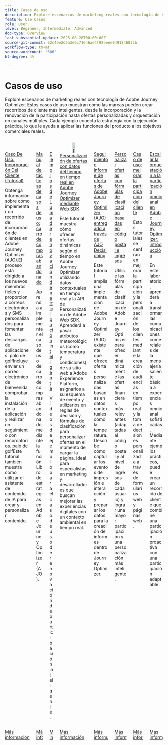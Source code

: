 ```yaml
---
title: Casos de uso
description: Explore escenarios de marketing reales con tecnología de Adobe Journey Optimizer. Estos casos de uso muestran cómo las marcas pueden crear recorridos de cliente más inteligentes, desde la incorporación y la renovación de la participación hasta ofertas personalizadas y orquestación en canales múltiples. Cada ejemplo conecta la estrategia con la ejecución práctica, lo que le ayuda a aplicar las funciones del producto a los objetivos comerciales reales.
feature: Use Cases
role: User
level: Beginner, Intermediate, Advanced
doc-type: Overview
last-substantial-update: 2025-08-28T00:00:00Z
source-git-commit: 62c4ee2d5a3e6c71646ae4f92eeee0491846832b
workflow-type: tm+mt
source-wordcount: '686'
ht-degree: 4%

---
```



# Casos de uso

Explore escenarios de marketing reales con tecnología de Adobe Journey Optimizer. Estos casos de uso muestran cómo las marcas pueden crear recorridos de cliente más inteligentes, desde la incorporación y la renovación de la participación hasta ofertas personalizadas y orquestación en canales múltiples. Cada ejemplo conecta la estrategia con la ejecución práctica, lo que le ayuda a aplicar las funciones del producto a los objetivos comerciales reales.

<!-- CARDS
* https://experienceleague.adobe.com/es/docs/journey-optimizer-learn/tutorials/use-cases/customer-onboarding
* https://experienceleague.adobe.com/es/docs/journey-optimizer-learn/tutorials/use-cases/abandoned-cart
* https://experienceleague.adobe.com/es/docs/experience-platform/rtcdp/use-cases/personalization-insights-engagement/use-cases-luma
* https://experienceleague.adobe.com/es/docs/journey-optimizer-learn/personalizing-offers-with-real-time-weather-data/introduction
* https://experienceleague.adobe.com/es/docs/journey-optimizer-learn/reporting-on-ajo-od/introduction
* https://experienceleague.adobe.com/es/docs/journey-optimizer-learn/personalizing-offers-with-ranking-formulas-based-on-user-zip-code-and-income/introduction
* https://experienceleague.adobe.com/es/docs/journey-optimizer-learn/tutorials/use-cases/enhance-customer-engagement
* https://experienceleague.adobe.com/es/docs/journey-optimizer-learn/scaling-orchestration-to-omnichannel-engagement/introduction
-->
<!-- START CARDS HTML - DO NOT MODIFY BY HAND -->
<div class="columns">
    <div class="column is-half-tablet is-half-desktop is-one-third-widescreen" aria-label="Use Case - Customer Onboarding (Tutorial)">
        <div class="card" style="height: 100%; display: flex; flex-direction: column; height: 100%;">
            <div class="card-image">
                <figure class="image x-is-16by9">
                    <a href="https://experienceleague.adobe.com/es/docs/journey-optimizer-learn/tutorials/use-cases/customer-onboarding" title="Caso De Uso: Incorporación Del Cliente (Tutorial)" target="_blank" rel="referrer">
                        <img class="is-bordered-r-small" src="https://video.tv.adobe.com/v/3440650/?format=jpeg&nocache=1756417587791" alt="Caso De Uso: Incorporación Del Cliente (Tutorial)"
                             style="width: 100%; aspect-ratio: 16 / 9; object-fit: cover; overflow: hidden; display: block; margin: auto;">
                    </a>
                </figure>
            </div>
            <div class="card-content is-padded-small" style="display: flex; flex-direction: column; flex-grow: 1; justify-content: space-between;">
                <div class="top-card-content">
                    <p class="headline is-size-6 has-text-weight-bold">
                        <a href="https://experienceleague.adobe.com/es/docs/journey-optimizer-learn/tutorials/use-cases/customer-onboarding" target="_blank" rel="referrer" title="Caso De Uso: Incorporación Del Cliente (Tutorial)">Caso De Uso: Incorporación Del Cliente (Tutorial)</a>
                    </p>
                    <p class="is-size-6">Obtenga información sobre cómo implementar un recorrido de incorporación de clientes en Adobe Journey Optimizer (AJO).El proceso está dirigido a los nuevos miembros fieles y proporciona correos electrónicos y SMS personalizados para fomentar las descargas de aplicaciones. palo de golfIncluye enviar un correo electrónico de bienvenida, comprobar la instalación de la aplicación y realizar un seguimiento con recordatorios. palo de golfEste tutorial también muestra cómo utilizar el asistente de contenido de IA para crear y personalizar contenido.</p>
                </div>
                <a href="https://experienceleague.adobe.com/es/docs/journey-optimizer-learn/tutorials/use-cases/customer-onboarding" target="_blank" rel="referrer" class="spectrum-Button spectrum-Button--outline spectrum-Button--primary spectrum-Button--sizeM" style="align-self: flex-start; margin-top: 1rem;">
                    <span class="spectrum-Button-label has-no-wrap has-text-weight-bold">Más información</span>
                </a>
            </div>
        </div>
    </div>
    <div class="column is-half-tablet is-half-desktop is-one-third-widescreen" aria-label="Use Case Playbook - Abandoned shopping cart">
        <div class="card" style="height: 100%; display: flex; flex-direction: column; height: 100%;">
            <div class="card-image">
                <figure class="image x-is-16by9">
                    <a href="https://experienceleague.adobe.com/es/docs/journey-optimizer-learn/tutorials/use-cases/abandoned-cart" title="Guía de casos de uso: carro de compras abandonado" target="_blank" rel="referrer">
                        <img class="is-bordered-r-small" src="https://video.tv.adobe.com/v/3443964/?format=jpeg&nocache=1756417587818" alt="Guía de casos de uso: carro de compras abandonado"
                             style="width: 100%; aspect-ratio: 16 / 9; object-fit: cover; overflow: hidden; display: block; margin: auto;">
                    </a>
                </figure>
            </div>
            <div class="card-content is-padded-small" style="display: flex; flex-direction: column; flex-grow: 1; justify-content: space-between;">
                <div class="top-card-content">
                    <p class="headline is-size-6 has-text-weight-bold">
                        <a href="https://experienceleague.adobe.com/es/docs/journey-optimizer-learn/tutorials/use-cases/abandoned-cart" target="_blank" rel="referrer" title="Guía de casos de uso: carro de compras abandonado">Manual de tácticas de casos de uso: carro de compras abandonado</a>
                    </p>
                    <p class="is-size-6">Aprenda a implementar el caso de uso del carro de compras abandonado mediante la función Libro de estrategias en Adobe Journey Optimizer (AJO).</p>
                </div>
                <a href="https://experienceleague.adobe.com/es/docs/journey-optimizer-learn/tutorials/use-cases/abandoned-cart" target="_blank" rel="referrer" class="spectrum-Button spectrum-Button--outline spectrum-Button--primary spectrum-Button--sizeM" style="align-self: flex-start; margin-top: 1rem;">
                    <span class="spectrum-Button-label has-no-wrap has-text-weight-bold">Más información</span>
                </a>
            </div>
        </div>
    </div>
    <div class="column is-half-tablet is-half-desktop is-one-third-widescreen" aria-label="Intelligent Re-engagement Luma examples">
        <div class="card" style="height: 100%; display: flex; flex-direction: column; height: 100%;">
            <div class="card-image">
                <figure class="image x-is-16by9">
                    <a href="https://experienceleague.adobe.com/es/docs/experience-platform/rtcdp/use-cases/personalization-insights-engagement/use-cases-luma" title="Ejemplos de Luma de renovación de participación inteligente" target="_blank" rel="referrer">
                        <img class="is-bordered-r-small" src="https://video.tv.adobe.com/v/3425184/?format=jpeg&nocache=1756417587792" alt="Ejemplos de Luma de renovación de participación inteligente"
                             style="width: 100%; aspect-ratio: 16 / 9; object-fit: cover; overflow: hidden; display: block; margin: auto;">
                    </a>
                </figure>
            </div>
            <div class="card-content is-padded-small" style="display: flex; flex-direction: column; flex-grow: 1; justify-content: space-between;">
                <div class="top-card-content">
                    <p class="headline is-size-6 has-text-weight-bold">
                        <a href="https://experienceleague.adobe.com/es/docs/experience-platform/rtcdp/use-cases/personalization-insights-engagement/use-cases-luma" target="_blank" rel="referrer" title="Ejemplos de Luma de renovación de participación inteligente">Ejemplos de Luma de renovación de participación inteligente</a>
                    </p>
                    <p class="is-size-6">Vídeos de ejemplo para el caso de uso de renovación de participación inteligente.</p>
                </div>
                <a href="https://experienceleague.adobe.com/es/docs/experience-platform/rtcdp/use-cases/personalization-insights-engagement/use-cases-luma" target="_blank" rel="referrer" class="spectrum-Button spectrum-Button--outline spectrum-Button--primary spectrum-Button--sizeM" style="align-self: flex-start; margin-top: 1rem;">
                    <span class="spectrum-Button-label has-no-wrap has-text-weight-bold">Más información</span>
                </a>
            </div>
        </div>
    </div>
    <div class="column is-half-tablet is-half-desktop is-one-third-widescreen" aria-label="Personalizing Offers with Real-Time Weather Data in Adobe Journey Optimizer using Web SDK">
        <div class="card" style="height: 100%; display: flex; flex-direction: column; height: 100%;">
            <div class="card-image">
                <figure class="image x-is-16by9">
                    <a href="https://experienceleague.adobe.com/es/docs/journey-optimizer-learn/personalizing-offers-with-real-time-weather-data/introduction" title="Personalización de ofertas con datos meteorológicos en tiempo real en Adobe Journey Optimizer mediante Web SDK" target="_blank" rel="referrer">
                        <img class="is-bordered-r-small" src="https://experienceleague.adobe.com/es/docs/journey-optimizer-learn/personalizing-offers-with-real-time-weather-data/introduction./media_11e634b7fcda118d76753129e5511697a1e5145de.png?width=400&format=png&optimize=medium" alt="Personalización de ofertas con datos meteorológicos en tiempo real en Adobe Journey Optimizer mediante Web SDK"
                             style="width: 100%; aspect-ratio: 16 / 9; object-fit: cover; overflow: hidden; display: block; margin: auto;">
                    </a>
                </figure>
            </div>
            <div class="card-content is-padded-small" style="display: flex; flex-direction: column; flex-grow: 1; justify-content: space-between;">
                <div class="top-card-content">
                    <p class="headline is-size-6 has-text-weight-bold">
                        <a href="https://experienceleague.adobe.com/es/docs/journey-optimizer-learn/personalizing-offers-with-real-time-weather-data/introduction" target="_blank" rel="referrer" title="Personalización de ofertas con datos meteorológicos en tiempo real en Adobe Journey Optimizer mediante Web SDK">Personalización de ofertas con datos del tiempo en tiempo real en Adobe Journey Optimizer mediante Web SDK</a>
                    </p>
                    <p class="is-size-6">Este tutorial muestra cómo ofrecer ofertas dinámicas según el tiempo en Adobe Journey Optimizer utilizando datos contextuales en tiempo real y la API de Personalization de Adobe Web SDK. Aprenderá a pasar atributos meteorológicos (como temperatura y condiciones) de su sitio web a Adobe Experience Platform, asignarlos a su esquema de evento y utilizarlos en reglas de decisión y fórmulas de clasificación para personalizar ofertas en el momento de cargar la página. Ideal para especialistas en marketing y desarrolladores que buscan mejorar las experiencias digitales con un contexto ambiental en tiempo real.</p>
                </div>
                <a href="https://experienceleague.adobe.com/es/docs/journey-optimizer-learn/personalizing-offers-with-real-time-weather-data/introduction" target="_blank" rel="referrer" class="spectrum-Button spectrum-Button--outline spectrum-Button--primary spectrum-Button--sizeM" style="align-self: flex-start; margin-top: 1rem;">
                    <span class="spectrum-Button-label has-no-wrap has-text-weight-bold">Más información</span>
                </a>
            </div>
        </div>
    </div>
    <div class="column is-half-tablet is-half-desktop is-one-third-widescreen" aria-label="Track and Report Adobe Journey Optimizer (AJO) Offers delivered via AJO Decisioning">
        <div class="card" style="height: 100%; display: flex; flex-direction: column; height: 100%;">
            <div class="card-image">
                <figure class="image x-is-16by9">
                    <a href="https://experienceleague.adobe.com/es/docs/journey-optimizer-learn/reporting-on-ajo-od/introduction" title="Seguimiento y elaboración de informes de ofertas de Adobe Journey Optimizer (AJO) entregadas mediante AJO Decisioning" target="_blank" rel="referrer">
                        <img class="is-bordered-r-small" src="https://experienceleague.adobe.com/es/docs/journey-optimizer-learn/reporting-on-ajo-od/introduction./media_1fb3a58c60be3873b773f9ba694350319c4b8dc4f.png?width=400&format=png&optimize=medium" alt="Seguimiento y elaboración de informes de ofertas de Adobe Journey Optimizer (AJO) entregadas mediante AJO Decisioning"
                             style="width: 100%; aspect-ratio: 16 / 9; object-fit: cover; overflow: hidden; display: block; margin: auto;">
                    </a>
                </figure>
            </div>
            <div class="card-content is-padded-small" style="display: flex; flex-direction: column; flex-grow: 1; justify-content: space-between;">
                <div class="top-card-content">
                    <p class="headline is-size-6 has-text-weight-bold">
                        <a href="https://experienceleague.adobe.com/es/docs/journey-optimizer-learn/reporting-on-ajo-od/introduction" target="_blank" rel="referrer" title="Seguimiento y elaboración de informes de ofertas de Adobe Journey Optimizer (AJO) entregadas mediante AJO Decisioning">Seguimiento e informe de ofertas de Adobe Journey Optimizer (AJO) entregado a través de AJO Decisioning</a>
                    </p>
                    <p class="is-size-6">Este tutorial amplía una implementación de Adobe Journey Optimizer (AJO) existente que ofrece ofertas personalizadas basadas en datos contextuales como la temperatura. Describe cómo capturar los eventos de impresión e interacción y preparar los datos para la creación de informes dentro de Journey Optimizer.</p>
                </div>
                <a href="https://experienceleague.adobe.com/es/docs/journey-optimizer-learn/reporting-on-ajo-od/introduction" target="_blank" rel="referrer" class="spectrum-Button spectrum-Button--outline spectrum-Button--primary spectrum-Button--sizeM" style="align-self: flex-start; margin-top: 1rem;">
                    <span class="spectrum-Button-label has-no-wrap has-text-weight-bold">Más información</span>
                </a>
            </div>
        </div>
    </div>
    <div class="column is-half-tablet is-half-desktop is-one-third-widescreen" aria-label="Personalize Offers with Ranking formulas Based on Zip Code and Income">
        <div class="card" style="height: 100%; display: flex; flex-direction: column; height: 100%;">
            <div class="card-image">
                <figure class="image x-is-16by9">
                    <a href="https://experienceleague.adobe.com/es/docs/journey-optimizer-learn/personalizing-offers-with-ranking-formulas-based-on-user-zip-code-and-income/introduction" title="Personalice ofertas con fórmulas de clasificación basadas en el código postal y los ingresos" target="_blank" rel="referrer">
                        <img class="is-bordered-r-small" src="https://cdn.experienceleague.adobe.com/thumb/exl-cards/tutorial.png" alt="Personalice ofertas con fórmulas de clasificación basadas en el código postal y los ingresos"
                             style="width: 100%; aspect-ratio: 16 / 9; object-fit: cover; overflow: hidden; display: block; margin: auto;">
                    </a>
                </figure>
            </div>
            <div class="card-content is-padded-small" style="display: flex; flex-direction: column; flex-grow: 1; justify-content: space-between;">
                <div class="top-card-content">
                    <p class="headline is-size-6 has-text-weight-bold">
                        <a href="https://experienceleague.adobe.com/es/docs/journey-optimizer-learn/personalizing-offers-with-ranking-formulas-based-on-user-zip-code-and-income/introduction" target="_blank" rel="referrer" title="Personalice ofertas con fórmulas de clasificación basadas en el código postal y los ingresos">Personalizar ofertas con fórmulas de clasificación basadas en código postal e ingresos</a>
                    </p>
                    <p class="is-size-6">Utilice las fórmulas de clasificación de Adobe Journey Optimizer para ofrecer dinámicamente las ofertas financieras más relevantes (adaptadas al código postal y al nivel de ingresos de cada usuario) y lograr una mayor participación y una personalización más inteligente.</p>
                </div>
                <a href="https://experienceleague.adobe.com/es/docs/journey-optimizer-learn/personalizing-offers-with-ranking-formulas-based-on-user-zip-code-and-income/introduction" target="_blank" rel="referrer" class="spectrum-Button spectrum-Button--outline spectrum-Button--primary spectrum-Button--sizeM" style="align-self: flex-start; margin-top: 1rem;">
                    <span class="spectrum-Button-label has-no-wrap has-text-weight-bold">Más información</span>
                </a>
            </div>
        </div>
    </div>
    <div class="column is-half-tablet is-half-desktop is-one-third-widescreen" aria-label="Use Case - Enhance customer engagement">
        <div class="card" style="height: 100%; display: flex; flex-direction: column; height: 100%;">
            <div class="card-image">
                <figure class="image x-is-16by9">
                    <a href="https://experienceleague.adobe.com/es/docs/journey-optimizer-learn/tutorials/use-cases/enhance-customer-engagement" title="Caso de uso: Mejora de la participación del cliente" target="_blank" rel="referrer">
                        <img class="is-bordered-r-small" src="https://cdn.experienceleague.adobe.com/thumb/exl-cards/tutorial.png" alt="Caso de uso: Mejora de la participación del cliente"
                             style="width: 100%; aspect-ratio: 16 / 9; object-fit: cover; overflow: hidden; display: block; margin: auto;">
                    </a>
                </figure>
            </div>
            <div class="card-content is-padded-small" style="display: flex; flex-direction: column; flex-grow: 1; justify-content: space-between;">
                <div class="top-card-content">
                    <p class="headline is-size-6 has-text-weight-bold">
                        <a href="https://experienceleague.adobe.com/es/docs/journey-optimizer-learn/tutorials/use-cases/enhance-customer-engagement" target="_blank" rel="referrer" title="Caso de uso: Mejora de la participación del cliente">Caso de uso: mejorar la participación del cliente</a>
                    </p>
                    <p class="is-size-6">Estos tutoriales se centran en mejorar la participación y la personalización de los clientes mediante la creación de audiencias en tiempo real y la toma de decisiones personalizada a través de formularios web y páginas web.</p>
                </div>
                <a href="https://experienceleague.adobe.com/es/docs/journey-optimizer-learn/tutorials/use-cases/enhance-customer-engagement" target="_blank" rel="referrer" class="spectrum-Button spectrum-Button--outline spectrum-Button--primary spectrum-Button--sizeM" style="align-self: flex-start; margin-top: 1rem;">
                    <span class="spectrum-Button-label has-no-wrap has-text-weight-bold">Más información</span>
                </a>
            </div>
        </div>
    </div>
    <div class="column is-half-tablet is-half-desktop is-one-third-widescreen" aria-label="Scaling orchestration to omnichannel engagement in Adobe Journey Optimizer - Introduction">
        <div class="card" style="height: 100%; display: flex; flex-direction: column; height: 100%;">
            <div class="card-image">
                <figure class="image x-is-16by9">
                    <a href="https://experienceleague.adobe.com/es/docs/journey-optimizer-learn/scaling-orchestration-to-omnichannel-engagement/introduction" title="Ampliación de la orquestación a la participación omnicanal en Adobe Journey Optimizer: introducción" target="_blank" rel="referrer">
                        <img class="is-bordered-r-small" src="https://video.tv.adobe.com/v/3457828/?format=jpeg&nocache=1756417587802" alt="Ampliación de la orquestación a la participación omnicanal en Adobe Journey Optimizer: introducción"
                             style="width: 100%; aspect-ratio: 16 / 9; object-fit: cover; overflow: hidden; display: block; margin: auto;">
                    </a>
                </figure>
            </div>
            <div class="card-content is-padded-small" style="display: flex; flex-direction: column; flex-grow: 1; justify-content: space-between;">
                <div class="top-card-content">
                    <p class="headline is-size-6 has-text-weight-bold">
                        <a href="https://experienceleague.adobe.com/es/docs/journey-optimizer-learn/scaling-orchestration-to-omnichannel-engagement/introduction" target="_blank" rel="referrer" title="Ampliación de la orquestación a la participación omnicanal en Adobe Journey Optimizer: introducción">Escalar la orquestación a la participación omnicanal en Adobe Journey Optimizer: introducción</a>
                    </p>
                    <p class="is-size-6">En este laboratorio, aprenderá a transformar las comunicaciones comerciales de la mensajería saliente básica a experiencias omnicanal sofisticadas. Mediante ejemplos prácticos, puede crear un recorrido de cliente que combine una participación proactiva con una participación adaptable.</p>
                </div>
                <a href="https://experienceleague.adobe.com/es/docs/journey-optimizer-learn/scaling-orchestration-to-omnichannel-engagement/introduction" target="_blank" rel="referrer" class="spectrum-Button spectrum-Button--outline spectrum-Button--primary spectrum-Button--sizeM" style="align-self: flex-start; margin-top: 1rem;">
                    <span class="spectrum-Button-label has-no-wrap has-text-weight-bold">Más información</span>
                </a>
            </div>
        </div>
    </div>
</div>
<!-- END CARDS HTML - DO NOT MODIFY BY HAND -->
